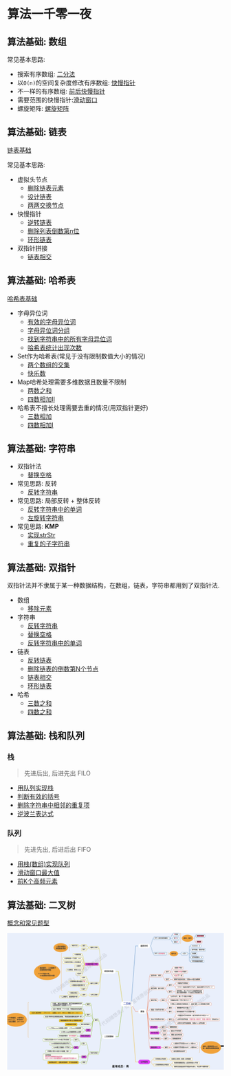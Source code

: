 # 算法一千零一夜


## 算法基础: 数组

常见基本思路:

* 搜索有序数组: [二分法](./array/binary-search/README.md)
* 以`O(n)`的空间复杂度修改有序数组: [快慢指针](./array/remove-element/README.md)
* 不一样的有序数组: [前后快慢指针](./array/squares-sorted-array/README.md)
* 需要范围的快慢指针:[滑动窗口](./array/minimal-subarray-length/README.md)
* 螺旋矩阵: [螺旋矩阵](./array/spiral-matrix/README.md)


## 算法基础: 链表

[链表基础](./linkedlist/README.md)

常见基本思路:
* 虚拟头节点 
  * [删除链表元素](./linkedlist/remove-linkedlist-element/)
  * [设计链表](./linkedlist/design-linked-list/README.md)
  * [两两交换节点](./linkedlist/swap-nodes-in-pairs/) 
* 快慢指针
  * [逆转链表](./linkedlist/reverse-linkedlist/README.md)
  * [删除列表倒数第n位](./linkedlist/remove-nth-node/)
  * [环形链表](./linkedlist/linkedlist-cycle/)
* 双指针拼接
  * [链表相交](./linkedlist/intersections-of-two-linkedList/)

## 算法基础: 哈希表

[哈希表基础](./hash-table/)

* 字母异位词
  * [有效的字母异位词](./hash-table/valid-anagram/)
  * [字母异位词分组](./hash-table/group-anagram/)
  * [找到字符串中的所有字母异位词](./hash-table/find-anagrams/)
  * [哈希表统计出现次数](./hash-table/find-common-char/)
* Set作为哈希表(常见于没有限制数值大小的情况)
  * [两个数组的交集](./hash-table/intersections-two-array/)
  * [快乐数](./hash-table/happy-number/)
* Map哈希处理需要多维数据且数量不限制 
  * [两数之和](./hash-table/two-sum/)
  * [四数相加II](./hash-table/four-sum/)
* 哈希表不擅长处理需要去重的情况(用双指针更好)
  * [三数相加](./hash-table/three-sum/)
  * [四数相加I](./hash-table/four-sum/)

## 算法基础: 字符串

* 双指针法
  * [替换空格](./strings/replace-spaces/README.md)
* 常见思路: 反转
  * [反转字符串](./strings/reverse-string/README.md)
* 常见思路: 局部反转 + 整体反转
  * [反转字符串中的单词](./strings/reverse-words)
  * [左旋转字符串](./strings/reverse-left-words)
* 常见思路: **KMP**
  * [实现strStr](./strings/str-str)
  * [重复的子字符串](./strings/repeated-substring/)

## 算法基础: 双指针

双指针法并不隶属于某一种数据结构，在数组，链表，字符串都用到了双指针法.

* 数组
  * [移除元素](../array/remove-element/)
* 字符串
  * [反转字符串](../strings/reverse-string/)
  * [替换空格](../strings/replace-spaces/)
  * [反转字符串中的单词](../strings/reverse-words/)
* 链表
  * [反转链表](../linkedlist/reverse-linkedlist/)
  * [删除链表的倒数第N个节点](../linkedlist/remove-nth-node/)
  * [链表相交](../linkedlist/intersections-of-two-linkedList/)
  * [环形链表](../linkedlist/linkedlist-cycle/)
* 哈希
  * [三数之和](../hash-table/three-sum/)
  * [四数之和](../hash-table/four-sum/)

## 算法基础: 栈和队列

### 栈
> 先进后出, 后进先出 FILO

- [用队列实现栈](https://www.notion.so/f8fb525df1404b56af258359858420c3)
- [判断有效的括号](https://www.notion.so/b694f36fd7db4c2a9dea3c95d38d83e1)
- [删除字符串中相邻的重复项](https://www.notion.so/47c62c8e963347e7988c2d89f92812ff)
- [逆波兰表达式](https://www.notion.so/1f997a2f261641839b4b517a63049e2d)

### 队列
> 先进先出, 后进后出 FIFO

- [用栈(数组)实现队列](https://www.notion.so/f62059d2be1c4cad85b68cea8938c1f0)
- [滑动窗口最大值](https://www.notion.so/c0e8b3b68e6b4f28b5038f31978e6a5b)
- [前K个高频元素](https://www.notion.so/K-008521ac8de84380b82a0edf0ea3c2e3)

## 算法基础: 二叉树 

[概念和常见题型](./binary-tree/README.md)

![review](./static/img/binary-tree/review.png)
